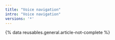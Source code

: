 ```yaml
---
title: "Voice navigation"
intro: "Voice navigation"
versions: '*'
---
```

{% data reusables.general.article-not-complete %}